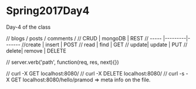 # Spring2017Day4
Day-4 of the class


// blogs / posts / comments /
// CRUD  | mongoDB | REST
// ----- |---------|-------
//create | insert  | POST
// read  | find    | GET
// update| update  | PUT
// delete| remove  | DELETE

// server.verb('path', function(req, res, next){})


// curl -X GET localhost:8080/
// curl -X DELETE localhost:8080/
// curl -s -X GET localhost:8080/hello/pramod => meta info on the file.
